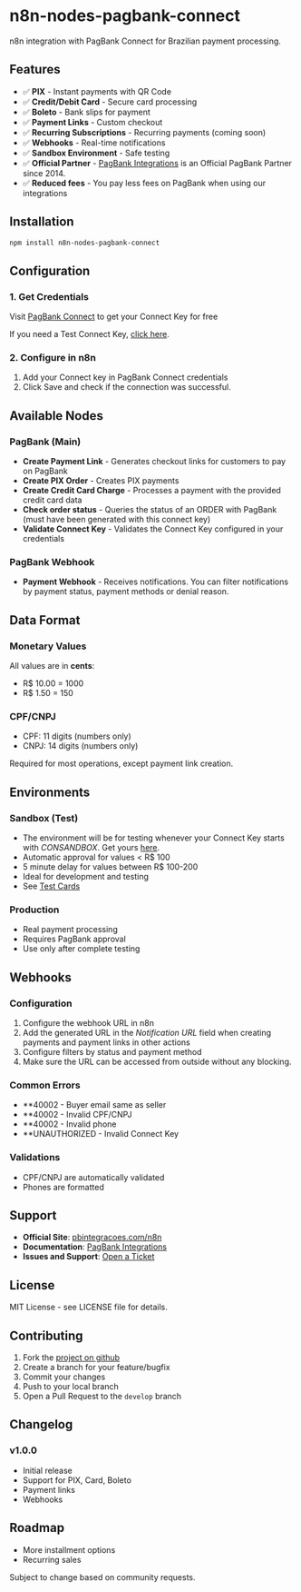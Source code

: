 # n8n-nodes-pagbank-connect

n8n integration with PagBank Connect for Brazilian payment processing.

## Features

- ✅ **PIX** - Instant payments with QR Code
- ✅ **Credit/Debit Card** - Secure card processing
- ✅ **Boleto** - Bank slips for payment
- ✅ **Payment Links** - Custom checkout
- ✅ **Recurring Subscriptions** - Recurring payments (coming soon)
- ✅ **Webhooks** - Real-time notifications
- ✅ **Sandbox Environment** - Safe testing
- ✅ **Official Partner** - [PagBank Integrations](https://pbintegracoes.com/?utm_source=n8n) is an Official PagBank Partner since 2014.
- ✅ **Reduced fees** - You pay less fees on PagBank when using our integrations

## Installation

```bash
npm install n8n-nodes-pagbank-connect
```

## Configuration

### 1. Get Credentials

Visit [PagBank Connect](https://pbintegracoes.com/connect/autorizar/?utm_source=n8n) to get your Connect Key for free

If you need a Test Connect Key, [click here](https://pbintegracoes.com/connect/sandbox/?utm_source=n8n).

### 2. Configure in n8n

1. Add your Connect key in PagBank Connect credentials
2. Click Save and check if the connection was successful.

## Available Nodes

### PagBank (Main)
- **Create Payment Link** - Generates checkout links for customers to pay on PagBank
- **Create PIX Order** - Creates PIX payments
- **Create Credit Card Charge** - Processes a payment with the provided credit card data
- **Check order status** - Queries the status of an ORDER with PagBank (must have been generated with this connect key)
- **Validate Connect Key** - Validates the Connect Key configured in your credentials

### PagBank Webhook
- **Payment Webhook** - Receives notifications. You can filter notifications by payment status, payment methods or denial reason.

## Data Format

### Monetary Values
All values are in **cents**:
- R$ 10.00 = 1000
- R$ 1.50 = 150

### CPF/CNPJ
- CPF: 11 digits (numbers only)
- CNPJ: 14 digits (numbers only)

Required for most operations, except payment link creation.

## Environments

### Sandbox (Test)
- The environment will be for testing whenever your Connect Key starts with *CONSANDBOX*. Get yours [here](https://pbintegracoes.com/connect/sandbox/?utm_source=n8n).
- Automatic approval for values < R$ 100
- 5 minute delay for values between R$ 100-200
- Ideal for development and testing
- See [Test Cards](https://ajuda.pbintegracoes.com/hc/pt-br/articles/22375426666253-Cartões-de-Crédito-para-Testes-PagBank)

### Production
- Real payment processing
- Requires PagBank approval
- Use only after complete testing

## Webhooks

### Configuration
1. Configure the webhook URL in n8n
2. Add the generated URL in the *Notification URL* field when creating payments and payment links in other actions
3. Configure filters by status and payment method
4. Make sure the URL can be accessed from outside without any blocking.

### Common Errors
- **40002 - Buyer email same as seller
- **40002 - Invalid CPF/CNPJ
- **40002 - Invalid phone
- **UNAUTHORIZED - Invalid Connect Key

### Validations
- CPF/CNPJ are automatically validated
- Phones are formatted

## Support

- **Official Site**: [pbintegracoes.com/n8n](https://pbintegracoes.com/n8n/?utm_source=n8n&utm_medium=github-readme)
- **Documentation**: [PagBank Integrations](https://ajuda.pbintegracoes.com/hc/pt-br/categories/40055834503053-n8n)
- **Issues and Support**: [Open a Ticket](https://ajuda.pbintegracoes.com/hc/pt-br/requests/new)

## License

MIT License - see LICENSE file for details.

## Contributing

1. Fork the [project on github](https://github.com/r-martins/PagBank-n8n)
2. Create a branch for your feature/bugfix
3. Commit your changes
4. Push to your local branch
5. Open a Pull Request to the `develop` branch

## Changelog

### v1.0.0
- Initial release
- Support for PIX, Card, Boleto
- Payment links
- Webhooks

## Roadmap
- More installment options
- Recurring sales

Subject to change based on community requests.